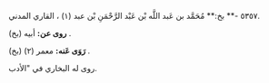 ٥٣٥٧ -** بخ:** مُحَمَّد بن عَبد اللَّه بْن عَبْد الرَّحْمَنِ بْن عبد (١) ، القاري المدني.

**روى عن:** أبيه (بخ) .

**رَوَى عَنه:** معمر (٢) (بخ) .

روى له البخاري في "الأدب.